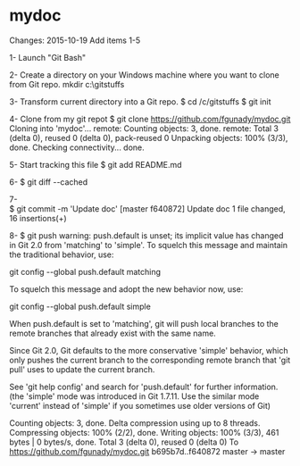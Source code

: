# mydoc

Changes:
2015-10-19 Add items 1-5

1- Launch "Git Bash"

2- Create a directory on your Windows machine where you want
to clone from Git repo.
mkdir c:\gitstuffs

3- Transform current directory into a Git repo.
$ cd /c/gitstuffs
$ git init

4- Clone from my git repot
$ git clone https://github.com/fgunady/mydoc.git
Cloning into 'mydoc'...
remote: Counting objects: 3, done.
remote: Total 3 (delta 0), reused 0 (delta 0), pack-reused 0
Unpacking objects: 100% (3/3), done.
Checking connectivity... done.

5- Start tracking this file
$ git add README.md

6- 
$ git diff --cached

7-  
$ git commit -m 'Update doc'
[master f640872] Update doc
 1 file changed, 16 insertions(+)

8-
$ git push
warning: push.default is unset; its implicit value has changed in
Git 2.0 from 'matching' to 'simple'. To squelch this message
and maintain the traditional behavior, use:

  git config --global push.default matching

To squelch this message and adopt the new behavior now, use:

  git config --global push.default simple

When push.default is set to 'matching', git will push local branches
to the remote branches that already exist with the same name.

Since Git 2.0, Git defaults to the more conservative 'simple'
behavior, which only pushes the current branch to the corresponding
remote branch that 'git pull' uses to update the current branch.

See 'git help config' and search for 'push.default' for further information.
(the 'simple' mode was introduced in Git 1.7.11. Use the similar mode
'current' instead of 'simple' if you sometimes use older versions of Git)

Counting objects: 3, done.
Delta compression using up to 8 threads.
Compressing objects: 100% (2/2), done.
Writing objects: 100% (3/3), 461 bytes | 0 bytes/s, done.
Total 3 (delta 0), reused 0 (delta 0)
To https://github.com/fgunady/mydoc.git
   b695b7d..f640872  master -> master
